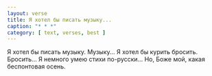 ```yaml
---
layout: verse
title: Я хотел бы писать музыку...
caption: "* * *"
category: [ text, verses, best ]
---
```

Я хотел бы писать музыку. Музыку...
Я хотел бы курить бросить. Бросить...
Я немного умею стихи по-русски...
Но, Боже мой, какая беспонтовая осень.
